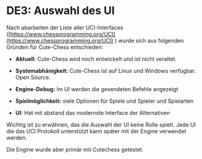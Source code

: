 # DE3: Auswahl des UI

Nach abarbeiten der Liste aller UCI-Interfaces ([https://www.chessprogramming.org/UCI](https://www.chessprogramming.org/UCI) ) wurde sich aus folgenden Gründen für Cute-Chess entschieden:

*   **Aktuell:** Cute-Chess wird noch entwickelt und ist nicht veraltet.
    
*   **Systemabhänigkeit:** Cute-Chess ist auf Linux und Windows verfügbar. Open Source.
    
*   **Engine-Debug:** Im UI werden die gesendeten Befehle angezeigt
    
*   **Spielmöglichkeit:** viele Optionen für Spiele und Spieler und Spielarten
    
*   **UI:** Hat mit abstand das modernste Interface der Alternativen
    

Wichtig ist zu erwähnen, das die Auswahl der UI keine Rolle spielt. Jede UI die das UCI Protokoll unterstützt kann später mit der Engine verwendet werden.

Die Engine wurde aber primär mit Cutechess getestet.